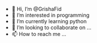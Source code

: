- 👋 Hi, I’m @GrishaFid
- 👀 I’m interested in programming 
- 🌱 I’m currently learning python
- 💞️ I’m looking to collaborate on ...
- 📫 How to reach me ...

<!---
GrishaFid/GrishaFid is a ✨ special ✨ repository because its `README.md` (this file) appears on your GitHub profile.
You can click the Preview link to take a look at your changes.
--->

